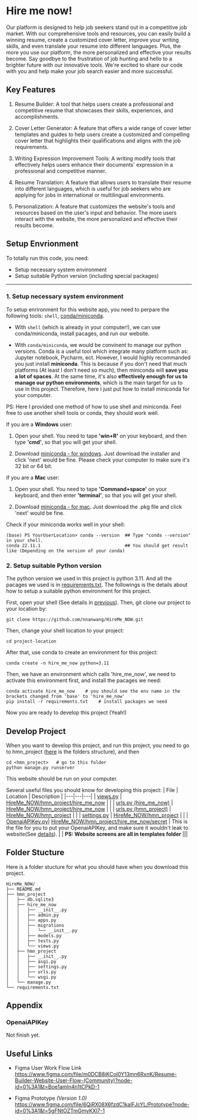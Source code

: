 # Hire me now!

Our platform is designed to help job seekers stand out in a competitive job market. With our comprehensive tools and resources, you can easily build a winning resume, create a customized cover letter, improve your writing skills, and even translate your resume into different languages. Plus, the more you use our platform, the more personalized and effective your results become. Say goodbye to the frustration of job hunting and hello to a brighter future with our innovative tools. We're excited to share our code with you and help make your job search easier and more successful.
  
## Key Features

1. Resume Builder: A tool that helps users create a professional and competitive resume that showcases their skills, experiences, and accomplishments.

2. Cover Letter Generator: A feature that offers a wide range of cover letter templates and guides to help users create a customized and compelling cover letter that highlights their qualifications and aligns with the job requirements.

3. Writing Expression Improvement Tools: A writing modify tools that effectively helps users enhance their documents' expression in a professional and competitive manner.

4. Resume Translation: A feature that allows users to translate their resume into different languages, which is useful for job seekers who are applying for jobs in international or multilingual environments.

5. Personalization: A feature that customizes the website's tools and resources based on the user's input and behavior. The more users interact with the website, the more personalized and effective their results become.


## Setup Envrionment

To totally run this code, you need: 

- Setup necessary system environment 
- Setup suitable Python version (including special packages)

---

### 1. Setup necessary system environment
 To setup enrironment for this website app, you need to perpare the following tools: `shell`, [conda/miniconda](https://docs.conda.io/en/latest/miniconda.html).  
 
 - With `shell` (which is already in your computer!), we can use conda/miniconda, install pacages, and run our website. 
 
 - With `conda/miniconda`, we would be convinent to manage our python versions. Conda is a useful tool which integrate many platform such as: Jupyter notebook, Pycharm, ect. However, I would highly recommanded you just install **miniconda**. This is because if you don't need that much platforms (At least I don't need so much), then miniconda will **save you a lot of spaces**. At the same time, it's also **effectively enough for us to manage our python environments**, which is the main target for us to use in this project. Therefore, here I just put how to install miniconda for your computer.

PS: Here I provided one method of how to use shell and miniconda. Feel free to use another shell tools or conda, they should work well.

If you are a **Windows** user:
 
  1.  Open your shell. You need to tape **'win+R'** on your keyboard, and then type **'cmd'**, so that you will get your shell.

  2. Download [miniconda - for windows](https://docs.conda.io/en/latest/miniconda.html#windows-installers). Just download the installer and click 'next' would be fine. Please check your computer to make sure it's 32 bit or 64 bit.


If you are a **Mac** user:

  1. Open your shell. You need to tape **'Command+space'** on your keyboard, and then enter **'terminal'**, so that you will get your shell.

  2. Download [miniconda - for mac](https://docs.conda.io/en/latest/miniconda.html#macos-installers). Just download the .pkg file and click 'next' would be fine.


Check if your miniconda works well in your shell:
```
(base) PS YourUserLocation> conda --version  ## Type "conda --version" in your shell.
conda 22.11.1                                ## You should get result like (Depending on the version of your conda)
```


### 2. Setup suitable Python version

The python version we used in this project is python 3.11. And all the pacages we used is in [requirements.txt](##env.yml). The followings is the details about how to setup a suitable python environment for this project.

First, open your shell (See details in [previous](#1-setup-necessary-system-environment)). Then, git clone our project to your location by:
```
git clone https://github.com/nnanwang/HireMe_NOW.git
```
Then, change your shell location to your project:
```
cd project-location
```
After that, use conda to create an environment for this project:
```
conda create -n hire_me_now python=3.11
``` 
Then, we have an environment which calls 'hire_me_now', we need to activate this environment first, and install the pacages we need:
```
conda activate hire_me_now    # you should see the env name in the brackets changed from 'base' to 'hire_me_now'
pip install -r requirements.txt    # install packages we need
```

Now you are ready to develop this project (Yeah!)

## Develop Project

When you want to develop this project, and run this project, you need to go to hmn_project ([here](#folder-stucture) is the folders structure), and then 
```
cd <hmn_project>   # go to this folder
python manage.py runserver
```
This website should be run on your computer.

Several useful files you should know for developing this project:
| File | Location | Description |
|---|---|---|
| [views.py](##hmn_project/hire_me_now/views.py) | [HireMe_NOW/hmn_project/hire_me_now](##hmn_project/hire_me_now) | |
| [urls.py (hire_me_now)](##hmn_project/hire_me_now/urls.py) | [HireMe_NOW/hmn_project/hire_me_now](##hmn_project/hire_me_now) | |
| [urls.py (hmn_project)](##hmn_project/hmn_project/urls.py) | [HireMe_NOW/hmn_project](##hmn_project/hmn_project) | |
| [settings.py](##hmn_project/hmn_project/settings.py) | [HireMe_NOW/hmn_project](##hmn_project/hmn_project) | |
| [OpenaiAPIKey.py](##hmn_project/hire_me_now/secret/OpenaiAPIKey.py)| [HireMe_NOW/hmn_project/hire_me_now/secret](##hmn_project/hire_me_now/secret) | This is the file for you to put your OpenaiAPIKey, and make sure it wouldn't leak to website(See [details](#openaiapikey)). |
| **PS: Website screens are all in templates folder** |||

## Folder Stucture

Here is a folder stucture for what you should have when you download this project.

```
HireMe_NOW/
├── README.md
├── hmn_project
│   ├── db.sqlite3
│   ├── hire_me_now
│   │   ├── __init__.py
│   │   ├── admin.py
│   │   ├── apps.py
│   │   ├── migrations
│   │   │   └── __init__.py
│   │   ├── models.py
│   │   ├── tests.py
│   │   └── views.py
│   ├── hmn_project
│   │   ├── __init__.py
│   │   ├── asgi.py
│   │   ├── settings.py
│   │   ├── urls.py
│   │   └── wsgi.py
│   └── manage.py
└── requirements.txt
```

## Appendix

### OpenaiAPIKey

Not finish yet.

## Useful Links
- Figma User Work Flow Link <br>
  https://www.figma.com/file/m0DCB8iKCoI0Y13mn6RxnK/Resume-Builder-Website-User-Flow-(Community)?node-id=0%3A1&t=Boe1amln4n1tCPkD-1

- Figma Prototype *(Version 1.0)* <br>
  https://www.figma.com/file/6QiRX08X6fzdC1kalFJcYL/Prototype?node-id=0%3A1&t=5gFNtOZTmGmyKXl7-1
